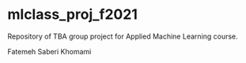# mlclass_proj_f2021

Repository of TBA group project for Applied Machine Learning course. </br>

Fatemeh Saberi Khomami
